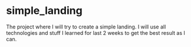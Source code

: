 # simple_landing

The project where I will try to create a simple landing. I will use all technologies and stuff I learned for last 2 weeks to get the best result as I can.
